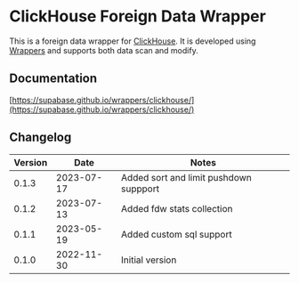 # ClickHouse Foreign Data Wrapper

This is a foreign data wrapper for [ClickHouse](https://clickhouse.com/). It is developed using [Wrappers](https://github.com/supabase/wrappers) and supports both data scan and modify.

## Documentation

[https://supabase.github.io/wrappers/clickhouse/](https://supabase.github.io/wrappers/clickhouse/)


## Changelog

| Version | Date       | Notes                                                |
| ------- | ---------- | ---------------------------------------------------- |
| 0.1.3   | 2023-07-17 | Added sort and limit pushdown suppport               |
| 0.1.2   | 2023-07-13 | Added fdw stats collection                           |
| 0.1.1   | 2023-05-19 | Added custom sql support                             |
| 0.1.0   | 2022-11-30 | Initial version                                      |
